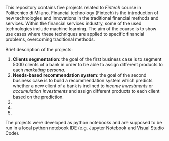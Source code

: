 This repository contains five projects related to *Fintech* course in Politecnico di Milano. Financial technology (Fintech) is the introduction of new technologies and innovations in the traditional financial methods and services. Within the financial services industry, some of the used technologies include machine learning. The aim of the course is to show use cases where these techniques are applied to specific financial problems, overcoming traditional methods.

Brief description of the projects:

1. **Clients segmentation**: the goal of the first business case is to segment $5000$ clients of a bank in order to be able to assign different products to each *marketing persona*.
2. **Needs-based recommendation system**: the goal of the second business case is to build a recommendation system which predicts whether a new client of a bank is inclined to *income investments* or *accumulation investments* and assign different products to each client based on the prediction.
3. 
4. 
5. 

The projects were developed as python notebooks and are supposed to be run in a local python notebook IDE (e.g. Jupyter Notebook and Visual Studio Code).
